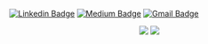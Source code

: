 [![Linkedin Badge](https://img.shields.io/badge/-meerapatelmd-blue?style=flat&logo=Linkedin&logoColor=white&link=https://www.linkedin.com/in/meera-patel-md/)](https://www.linkedin.com/in/meera-patel-md/) [![Medium Badge](https://img.shields.io/badge/-@meerapatelmd-000000?style=flat&labelColor=000000&logo=Medium&link=https://medium.com/@meerapatelmd)](https://medium.com/@meerapatelmd) [![Gmail Badge](https://img.shields.io/badge/-patelmeeray-c14438?style=flat&logo=Gmail&logoColor=white&link=mailto:patelmeeray@gmail.com)](mailto:patelmeeray@gmail.com)  

<p align = "center"> 
  <img src = "https://github-readme-stats.vercel.app/api?username=meerapatelmd&show_icons=true&include_all_commits=true&hide_title=true">
  <img src = "https://github-readme-stats.vercel.app/api/top-langs/?username=meerapatelmd&layout=compact&hide_title=true ">
</p>


